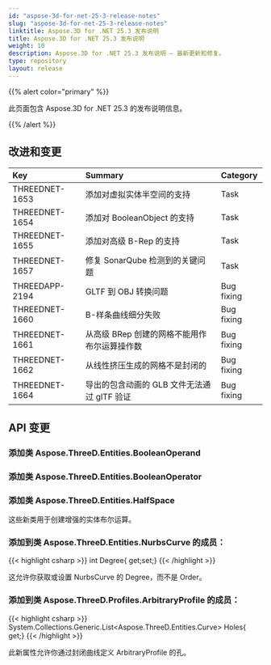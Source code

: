 ```yaml
---
id: "aspose-3d-for-net-25-3-release-notes"
slug: "aspose-3d-for-net-25-3-release-notes"
linktitle: Aspose.3D for .NET 25.3 发布说明
title: Aspose.3D for .NET 25.3 发布说明
weight: 10
description: Aspose.3D for .NET 25.3 发布说明 – 最新更新和修复。
type: repository
layout: release
---
```


{{% alert color="primary" %}}

此页面包含 Aspose.3D for .NET 25.3 的发布说明信息。

{{% /alert %}}
## **改进和变更**
|**Key**|**Summary**|**Category**|
| :- | :- | :- |
| THREEDNET-1653 | 添加对虚拟实体半空间的支持 | Task |
| THREEDNET-1654 | 添加对 BooleanObject 的支持 | Task |
| THREEDNET-1655 | 添加对高级 B-Rep 的支持 | Task |
| THREEDNET-1657 | 修复 SonarQube 检测到的关键问题 | Task |
| THREEDAPP-2194 | GLTF 到 OBJ 转换问题 | Bug fixing |
| THREEDNET-1660 | B-样条曲线细分失败 | Bug fixing |
| THREEDNET-1661 | 从高级 BRep 创建的网格不能用作布尔运算操作数 | Bug fixing |
| THREEDNET-1662 | 从线性挤压生成的网格不是封闭的 | Bug fixing |
| THREEDNET-1664 | 导出的包含动画的 GLB 文件无法通过 glTF 验证 | Bug fixing |

## API 变更 ##

### 添加类 **Aspose.ThreeD.Entities.BooleanOperand**
### 添加类 **Aspose.ThreeD.Entities.BooleanOperator**
### 添加类 **Aspose.ThreeD.Entities.HalfSpace**

这些新类用于创建增强的实体布尔运算。

### 添加到类 **Aspose.ThreeD.Entities.NurbsCurve** 的成员：

{{< highlight csharp >}}
        int Degree{ get;set;}
{{< /highlight >}}

这允许你获取或设置 NurbsCurve 的 Degree，而不是 Order。

### 添加到类 **Aspose.ThreeD.Profiles.ArbitraryProfile** 的成员：

{{< highlight csharp >}}
        System.Collections.Generic.List<Aspose.ThreeD.Entities.Curve> Holes{ get;}
{{< /highlight >}}

此新属性允许你通过封闭曲线定义 ArbitraryProfile 的孔。